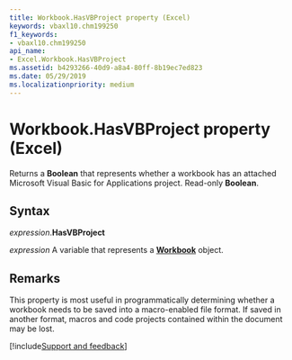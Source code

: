 ```yaml
---
title: Workbook.HasVBProject property (Excel)
keywords: vbaxl10.chm199250
f1_keywords:
- vbaxl10.chm199250
api_name:
- Excel.Workbook.HasVBProject
ms.assetid: b4293266-40d9-a8a4-80ff-8b19ec7ed823
ms.date: 05/29/2019
ms.localizationpriority: medium
---
```



# Workbook.HasVBProject property (Excel)

Returns a **Boolean** that represents whether a workbook has an attached Microsoft Visual Basic for Applications project. Read-only **Boolean**.


## Syntax

_expression_.**HasVBProject**

_expression_ A variable that represents a **[Workbook](Excel.Workbook.md)** object.


## Remarks

This property is most useful in programmatically determining whether a workbook needs to be saved into a macro-enabled file format. If saved in another format, macros and code projects contained within the document may be lost.




[!include[Support and feedback](~/includes/feedback-boilerplate.md)]